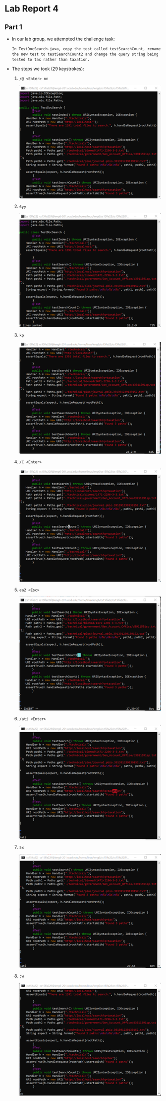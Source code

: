 # Lab Report 4

## Part 1

 - In our lab group, we attempted the challenge task:
 
    `In TestDocSearch.java, copy the test called testSearchCount, rename the new test to testSearchCount2 and change the query string being tested to tax rather than taxation.`

- The steps we took (29 keystrokes):

    1. `/@ <Enter> nn`

        ![SearchForTest](Searchfor%40.png)

    3. `6yy`

        ![CopyTest](CopyLines.png)

    4. `kp`

        ![PasteTest](PastedAbove.png)

    5. `/C <Enter>`

        ![SearchforTestName](SearchforC.png)

    7. `ea2 <Esc>`

        ![ChangeName](ChangeTestName.png)

    8. `/ati <Enter>`

        ![SearchforAti](SearchforAti.png)

    10. `5x` 

        ![DeleteLetters](DeleteLast5.png)

    11. `:w`

        ![SaveFile](SaveFile.png)
